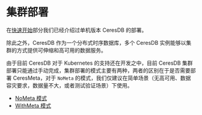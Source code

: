 # 集群部署

在[快速开始](../quick_start.md)部分我们已经介绍过单机版本 CeresDB 的部署。

除此之外，CeresDB 作为一个分布式时序数据库，多个 CeresDB 实例能够以集群的方式提供可伸缩和高可用的数据服务。

由于目前 CeresDB 对于 Kubernetes 的支持还在开发之中，目前 CeresDB 集群部署只能通过手动完成，集群部署的模式主要有两种，两者的区别在于是否需要部署 CeresMeta，对于 `NoMeta` 的模式，我们仅建议在简单场景（无高可用、数据容灾要求，数据量不大，或者测试验证场景）下使用。

- [NoMeta 模式](no_meta.md)
- [WithMeta 模式](with_meta.md)
